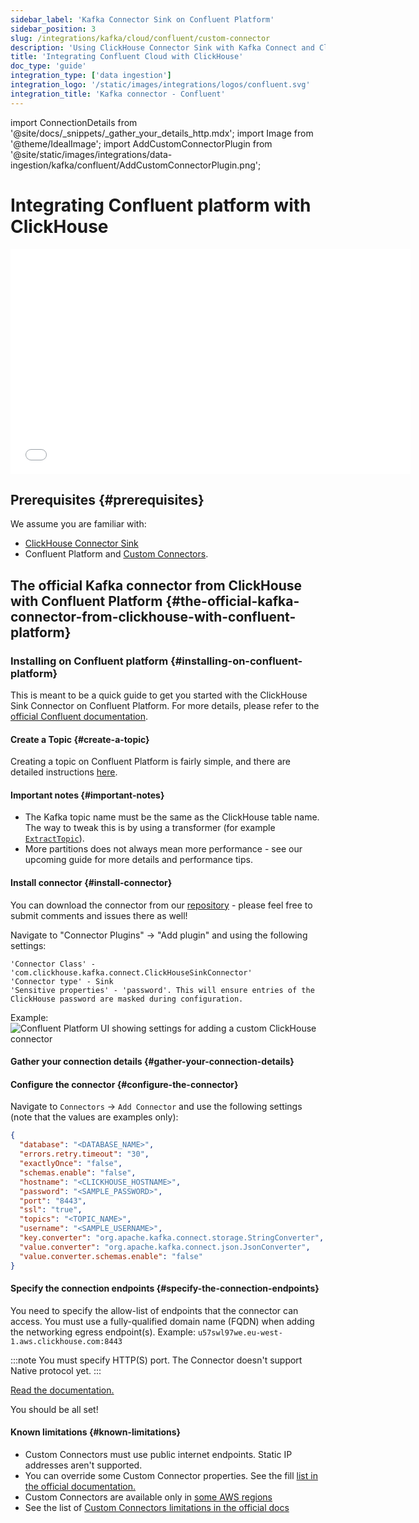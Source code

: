 ```yaml
---
sidebar_label: 'Kafka Connector Sink on Confluent Platform'
sidebar_position: 3
slug: /integrations/kafka/cloud/confluent/custom-connector
description: 'Using ClickHouse Connector Sink with Kafka Connect and ClickHouse'
title: 'Integrating Confluent Cloud with ClickHouse'
doc_type: 'guide'
integration_type: ['data ingestion']
integration_logo: '/static/images/integrations/logos/confluent.svg'
integration_title: 'Kafka connector - Confluent'
---
```


import ConnectionDetails from '@site/docs/_snippets/_gather_your_details_http.mdx';
import Image from '@theme/IdealImage';
import AddCustomConnectorPlugin from '@site/static/images/integrations/data-ingestion/kafka/confluent/AddCustomConnectorPlugin.png';

# Integrating Confluent platform with ClickHouse

<div class='vimeo-container'>
  <iframe src="//www.youtube.com/embed/SQAiPVbd3gg"
    width="640"
    height="360"
    frameborder="0"
    allow="autoplay;
    fullscreen;
    picture-in-picture"
    allowfullscreen>
  </iframe>
</div>

## Prerequisites {#prerequisites}
We assume you are familiar with:
* [ClickHouse Connector Sink](../kafka-clickhouse-connect-sink.md)
* Confluent Platform and [Custom Connectors](https://docs.confluent.io/cloud/current/connectors/bring-your-connector/overview.html).

## The official Kafka connector from ClickHouse with Confluent Platform {#the-official-kafka-connector-from-clickhouse-with-confluent-platform}

### Installing on Confluent platform {#installing-on-confluent-platform}
This is meant to be a quick guide to get you started with the ClickHouse Sink Connector on Confluent Platform.
For more details, please refer to the [official Confluent documentation](https://docs.confluent.io/cloud/current/connectors/bring-your-connector/custom-connector-qs.html#uploading-and-launching-the-connector).

#### Create a Topic {#create-a-topic}
Creating a topic on Confluent Platform is fairly simple, and there are detailed instructions [here](https://docs.confluent.io/cloud/current/client-apps/topics/manage.html).

#### Important notes {#important-notes}

* The Kafka topic name must be the same as the ClickHouse table name. The way to tweak this is by using a transformer (for example [`ExtractTopic`](https://docs.confluent.io/platform/current/connect/transforms/extracttopic.html)).
* More partitions does not always mean more performance - see our upcoming guide for more details and performance tips.

#### Install connector {#install-connector}
You can download the connector from our [repository](https://github.com/ClickHouse/clickhouse-kafka-connect/releases) - please feel free to submit comments and issues there as well!

Navigate to "Connector Plugins" -> "Add plugin" and using the following settings:

```text
'Connector Class' - 'com.clickhouse.kafka.connect.ClickHouseSinkConnector'
'Connector type' - Sink
'Sensitive properties' - 'password'. This will ensure entries of the ClickHouse password are masked during configuration.
```
Example:
<Image img={AddCustomConnectorPlugin} size="md" alt="Confluent Platform UI showing settings for adding a custom ClickHouse connector" border/>

#### Gather your connection details {#gather-your-connection-details}
<ConnectionDetails />

#### Configure the connector {#configure-the-connector}
Navigate to `Connectors` -> `Add Connector` and use the following settings (note that the values are examples only):

```json
{
  "database": "<DATABASE_NAME>",
  "errors.retry.timeout": "30",
  "exactlyOnce": "false",
  "schemas.enable": "false",
  "hostname": "<CLICKHOUSE_HOSTNAME>",
  "password": "<SAMPLE_PASSWORD>",
  "port": "8443",
  "ssl": "true",
  "topics": "<TOPIC_NAME>",
  "username": "<SAMPLE_USERNAME>",
  "key.converter": "org.apache.kafka.connect.storage.StringConverter",
  "value.converter": "org.apache.kafka.connect.json.JsonConverter",
  "value.converter.schemas.enable": "false"
}
```

#### Specify the connection endpoints {#specify-the-connection-endpoints}
You need to specify the allow-list of endpoints that the connector can access.
You must use a fully-qualified domain name (FQDN) when adding the networking egress endpoint(s).
Example: `u57swl97we.eu-west-1.aws.clickhouse.com:8443`

:::note
You must specify HTTP(S) port. The Connector doesn't support Native protocol yet.
:::

[Read the documentation.](https://docs.confluent.io/cloud/current/connectors/bring-your-connector/custom-connector-qs.html#cc-byoc-endpoints)

You should be all set!

#### Known limitations {#known-limitations}
* Custom Connectors must use public internet endpoints. Static IP addresses aren't supported.
* You can override some Custom Connector properties. See the fill [list in the official documentation.](https://docs.confluent.io/cloud/current/connectors/bring-your-connector/custom-connector-manage.html#override-configuration-properties)
* Custom Connectors are available only in [some AWS regions](https://docs.confluent.io/cloud/current/connectors/bring-your-connector/custom-connector-fands.html#supported-aws-regions)
* See the list of [Custom Connectors limitations in the official docs](https://docs.confluent.io/cloud/current/connectors/bring-your-connector/custom-connector-fands.html#limitations)
